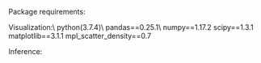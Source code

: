 Package requirements:

Visualization:\\
python(3.7.4)\\
pandas==0.25.1\\
numpy==1.17.2
scipy==1.3.1
matplotlib==3.1.1
mpl_scatter_density==0.7

Inference:
